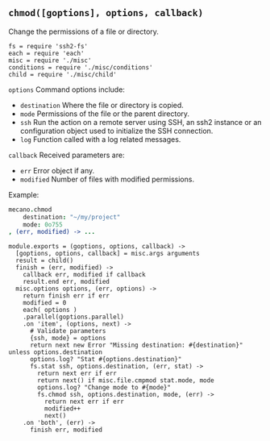 
`chmod([goptions], options, callback)`
--------------------------------------

Change the permissions of a file or directory.

    fs = require 'ssh2-fs'
    each = require 'each'
    misc = require './misc'
    conditions = require './misc/conditions'
    child = require './misc/child'

`options`           Command options include:

*   `destination`   Where the file or directory is copied.   
*   `mode`          Permissions of the file or the parent directory.   
*   `ssh`           Run the action on a remote server using SSH, an ssh2 instance or an configuration object used to initialize the SSH connection.   
*   `log`           Function called with a log related messages.   

`callback`          Received parameters are:

*   `err`           Error object if any.
*   `modified`      Number of files with modified permissions.

Example:

```coffee
mecano.chmod
    destination: "~/my/project"
    mode: 0o755
, (err, modified) -> ...
```

    module.exports = (goptions, options, callback) ->
      [goptions, options, callback] = misc.args arguments
      result = child()
      finish = (err, modified) ->
        callback err, modified if callback
        result.end err, modified
      misc.options options, (err, options) ->
        return finish err if err
        modified = 0
        each( options )
        .parallel(goptions.parallel)
        .on 'item', (options, next) ->
          # Validate parameters
          {ssh, mode} = options
          return next new Error "Missing destination: #{destination}" unless options.destination
          options.log? "Stat #{options.destination}"
          fs.stat ssh, options.destination, (err, stat) ->
            return next err if err
            return next() if misc.file.cmpmod stat.mode, mode
            options.log? "Change mode to #{mode}"
            fs.chmod ssh, options.destination, mode, (err) ->
              return next err if err
              modified++
              next()
        .on 'both', (err) ->
          finish err, modified